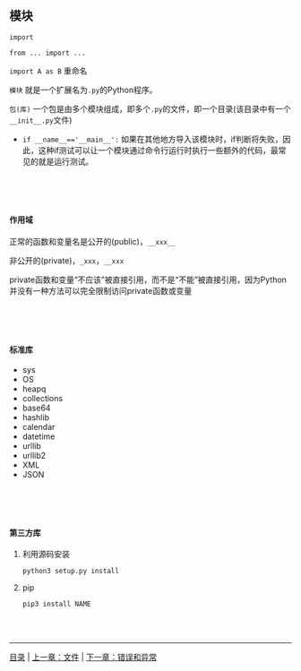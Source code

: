 ## 模块

`import` 

`from ... import ...`

`import A as B` 重命名


`模块` 就是一个扩展名为`.py`的Python程序。

`包(库)` 一个包是由多个模块组成，即多个`.py`的文件，即一个目录(该目录中有一个`__init__.py`文件)

* `if __name__=='__main__':` 如果在其他地方导入该模块时，if判断将失败，因此，这种if测试可以让一个模块通过命令行运行时执行一些额外的代码，最常见的就是运行测试。

<br><br><br>


#### 作用域

正常的函数和变量名是公开的(public)，`__xxx__`

非公开的(private)，`_xxx`，`__xxx`

private函数和变量“不应该”被直接引用，而不是“不能”被直接引用，因为Python并没有一种方法可以完全限制访问private函数或变量

<br><br><br>


#### 标准库

* sys
* OS
* heapq
* collections
* base64
* hashlib
* calendar
* datetime
* urllib
* urllib2
* XML
* JSON

<br><br><br>

#### 第三方库

1. 利用源码安装

    `python3 setup.py install`

2. pip

    `pip3 install NAME`


<br><br>

-----

[目录](https://github.com/ykqmain/Learning-Python-with-Git) | [上一章：文件](https://github.com/ykqmain/Learning-Python-with-Git/blob/master/text/5.md) | [下一章：错误和异常](https://github.com/ykqmain/Learning-Python-with-Git/blob/master/text/7.md)
